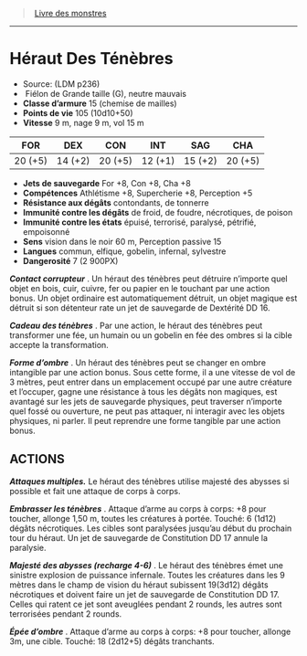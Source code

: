 ﻿> [Livre des monstres](tome_of_beasts.md)

---

# Héraut Des Ténèbres

- Source: (LDM p236)
-  Fiélon de Grande taille (G), neutre mauvais
- **Classe d’armure** 15 (chemise de mailles)
- **Points de vie** 105 (10d10+50)
- **Vitesse** 9 m, nage 9 m, vol 15 m

|FOR|DEX|CON|INT|SAG|CHA|
|---|---|---|---|---|---|
|20 (+5)|14 (+2)|20 (+5)|12 (+1)|15 (+2)|20 (+5)|

- **Jets de sauvegarde** For +8, Con +8, Cha +8
- **Compétences** Athlétisme +8, Supercherie +8, Perception +5
- **Résistance aux dégâts** contondants, de tonnerre
- **Immunité contre les dégâts** de froid, de foudre, nécrotiques, de poison
- **Immunité contre les états** épuisé, terrorisé, paralysé, pétrifié, empoisonné
- **Sens** vision dans le noir 60 m, Perception passive 15
- **Langues** commun, elfique, gobelin, infernal, sylvestre
- **Dangerosité** 7 (2 900PX)

**_Contact corrupteur_** . Un héraut des ténèbres peut détruire n’importe quel objet en bois, cuir, cuivre, fer ou papier en le touchant par une action bonus. Un objet ordinaire est automatiquement détruit, un objet magique est détruit si son détenteur rate un jet de sauvegarde de Dextérité DD 16.

**_Cadeau des ténèbres_** . Par une action, le héraut des ténèbres peut transformer une fée, un humain ou un gobelin en fée des ombres si la cible accepte la transformation.

**_Forme d’ombre_** . Un héraut des ténèbres peut se changer en ombre intangible par une action bonus. Sous cette forme, il a une vitesse de vol de 3 mètres, peut entrer dans un emplacement occupé par une autre créature et l’occuper, gagne une résistance à tous les dégâts non magiques, est avantagé sur les
jets de sauvegarde physiques, peut traverser n’importe quel fossé ou ouverture, ne peut pas attaquer, ni interagir avec les objets physiques, ni parler. Il peut reprendre une forme tangible par une action bonus.

## ACTIONS

**_Attaques multiples._** Le héraut des ténèbres utilise majesté des abysses si possible et fait une attaque de corps à corps.

**_Embrasser les ténèbres_** . Attaque d’arme au corps à corps: +8 pour toucher, allonge 1,50 m, toutes les créatures à portée. Touché:
6 (1d12) dégâts nécrotiques. Les cibles sont paralysées jusqu’au début du prochain tour du héraut. Un jet de sauvegarde de Constitution DD 17 annule la paralysie.

**_Majesté des abysses (recharge 4-6)_** . Le héraut des ténèbres émet une sinistre explosion de puissance infernale. Toutes les créatures dans les 9 mètres dans le champ de vision du héraut subissent 19(3d12) dégâts nécrotiques et doivent faire un jet de sauvegarde de Constitution DD 17. Celles qui ratent ce jet sont aveuglées pendant 2 rounds, les autres sont terrorisées pendant 2 rounds.

**_Épée d’ombre_** . Attaque d’arme au corps à corps: +8 pour toucher, allonge 3m, une cible. Touché: 18 (2d12+5) dégâts tranchants.

